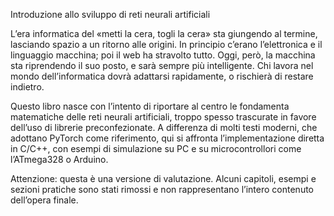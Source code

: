 Introduzione allo sviluppo di reti neurali artificiali

L’era informatica del «metti la cera, togli la cera» sta giungendo al termine, lasciando spazio a un ritorno alle origini. In principio c’erano l’elettronica e il linguaggio macchina; poi il web ha stravolto tutto. Oggi, però, la macchina sta riprendendo il suo posto, e sarà sempre più intelligente. Chi lavora nel mondo dell’informatica dovrà adattarsi rapidamente, o rischierà di restare indietro.

Questo libro nasce con l’intento di riportare al centro le fondamenta matematiche delle reti neurali artificiali, troppo spesso trascurate in favore dell’uso di librerie preconfezionate. A differenza di molti testi moderni, che adottano PyTorch come riferimento, qui si affronta l’implementazione diretta in C/C++, con esempi di simulazione su PC e su microcontrollori come l’ATmega328 o Arduino.

Attenzione: questa è una versione di valutazione. Alcuni capitoli, esempi e sezioni pratiche sono stati rimossi e non rappresentano l’intero contenuto dell’opera finale.
